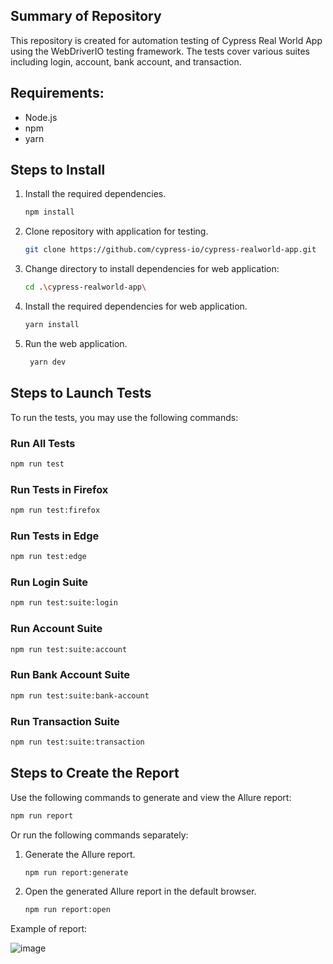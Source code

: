 ## Summary of Repository

This repository is created for automation testing of Cypress Real World App using the WebDriverIO testing framework. The tests cover various suites including login, account, bank account, and transaction.

## Requirements:

- Node.js 
- npm 
- yarn 

## Steps to Install

1. Install the required dependencies.
   ```bash
   npm install
   ```
   
2. Clone repository with application for testing.
   ```bash
   git clone https://github.com/cypress-io/cypress-realworld-app.git
   ```
   
3. Change directory to install dependencies for web application:
   ```bash
   cd .\cypress-realworld-app\
   ```
   
4. Install the required dependencies for web application.
   ```bash
   yarn install
   ```

5. Run the web application.
   ```bash
    yarn dev
    ```
   
## Steps to Launch Tests

To run the tests, you may use the following commands:

### Run All Tests
```bash
npm run test
```

### Run Tests in Firefox
```bash
npm run test:firefox
```

### Run Tests in Edge
```bash
npm run test:edge
```

### Run Login Suite
```bash
npm run test:suite:login
```

### Run Account Suite
```bash
npm run test:suite:account
```

### Run Bank Account Suite
```bash
npm run test:suite:bank-account
```

### Run Transaction Suite
```bash
npm run test:suite:transaction
```

## Steps to Create the Report

Use the following commands to generate and view the Allure report:

```bash
npm run report
```

Or run the following commands separately:

1. Generate the Allure report.
   ```bash
   npm run report:generate
   ```

2. Open the generated Allure report in the default browser.
   ```bash
   npm run report:open
   ```

Example of report:

![image](https://github.com/MaxixV2/wdio_task/assets/99399536/93c608be-dfd6-430e-979e-87a3c63d5a93)
